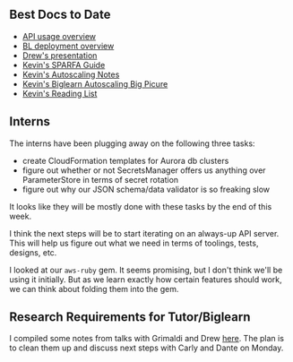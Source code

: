 ## Best Docs to Date
- [API usage overview](https://github.com/openstax/napkin-notes/blob/master/kevin/160921_biglearnApis/api_usage.md)
- [BL deployment overview](https://github.com/openstax/napkin-notes/blob/master/kevin/BiglearnArchitectureDeployment.pdf)
- [Drew's presentation](https://docs.google.com/presentation/d/1qoPqBLD4XqOsIfcM6aJH7IaDQRsxxuA6QBLy4GIZy7w/edit#slide=id.p)
- [Kevin's SPARFA Guide](https://github.com/openstax/sparfa-sandbox/blob/master/klb_sparfa_guide/sparfa_guide.pdf)
- [Kevin's Autoscaling Notes](https://docs.google.com/document/d/1bmn2xYBURE90fiZrdNG5CN28vEBCPJbKukDTbUqntZ4/edit)
- [Kevin's Biglearn Autoscaling Big Picure](https://docs.google.com/document/d/1JGcHIzmHDaDFlQvznzYgsWHuXBRis9qvtwF6pwaYVfQ/edit)
- [Kevin's Reading List](https://github.com/openstax/napkin-notes/blob/master/kevin/summaries/reading_list.md)

## Interns

The interns have been plugging away
on the following three tasks:
* create CloudFormation templates for Aurora db clusters
* figure out whether or not SecretsManager offers us anything over ParameterStore in terms of secret rotation
* figure out why our JSON schema/data validator is so freaking slow

It looks like they will be mostly done with these tasks
by the end of this week.

I think the next steps
will be to start iterating
on an always-up API server.
This will help us figure out
what we need
in terms of toolings, tests, designs, etc.

I looked at our `aws-ruby` gem.
It seems promising,
but I don't think we'll be using it initially.
But as we learn 
exactly how certain features should work,
we can think about folding them into the gem.

## Research Requirements for Tutor/Biglearn

I compiled some notes
from talks with Grimaldi and Drew
[here](https://docs.google.com/document/d/1krk4l9AXse-9RkRWW0Jn9mdLMO4VZH4GWeSt3DYRn9Q/edit#heading=h.nk185znd2on).
The plan is to clean them up
and discuss next steps
with Carly and Dante on Monday.


